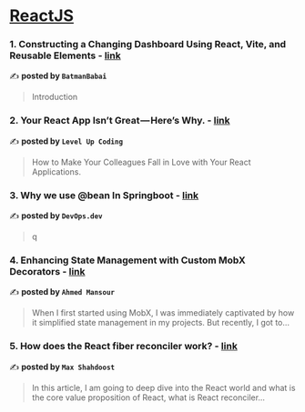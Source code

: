 
<h1><a href=https://medium.com/tag/reactjs/recommended target="_blank" rel="noopener noreferrer">ReactJS</a></h1>
<h3>1. Constructing a Changing Dashboard Using React, Vite, and Reusable Elements - <a href="https://medium.com/@BatmanBabai/constructing-a-changing-dashboard-using-react-vite-and-reusable-elements-3c7a722217bd" target="_blank" rel="noopener noreferrer">link</a></h3>

✍️ **posted by `BatmanBabai`**

<blockquote>Introduction</blockquote>

<h3>2. Your React App Isn’t Great — Here’s Why. - <a href="https://medium.com/gitconnected/your-react-app-isnt-great-here-s-why-5eb61b3f110b" target="_blank" rel="noopener noreferrer">link</a></h3>

✍️ **posted by `Level Up Coding`**

<blockquote>How to Make Your Colleagues Fall in Love with Your React Applications.</blockquote>

<h3>3. Why we use @bean In Springboot - <a href="https://medium.com/devops-dev/why-we-use-bean-in-springboot-4141e2a175d3" target="_blank" rel="noopener noreferrer">link</a></h3>

✍️ **posted by `DevOps.dev`**

<blockquote>q</blockquote>

<h3>4. Enhancing State Management with Custom MobX Decorators - <a href="https://medium.com/@amans199/enhancing-state-management-with-custom-mobx-decorators-a2cb1c78acaf" target="_blank" rel="noopener noreferrer">link</a></h3>

✍️ **posted by `Ahmed Mansour`**

<blockquote>When I first started using MobX, I was immediately captivated by how it simplified state management in my projects. But recently, I got to…</blockquote>

<h3>5. How does the React fiber reconciler work? - <a href="https://medium.com/@maxtsh/how-does-the-react-fiber-reconciler-work-77c3650127da" target="_blank" rel="noopener noreferrer">link</a></h3>

✍️ **posted by `Max Shahdoost`**

<blockquote>In this article, I am going to deep dive into the React world and what is the core value proposition of React, what is React reconciler…</blockquote>

